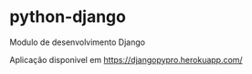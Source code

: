 # python-django
Modulo de desenvolvimento Django

Aplicação disponivel em https://djangopypro.herokuapp.com/
